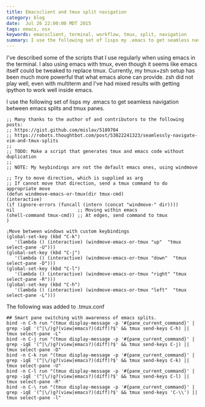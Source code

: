 ```yaml
---
title: Emacsclient and tmux split navigation
category: blog
date:  Jul 26 22:00:00 MDT 2015
tags: emacs, osx
keywords: emacsclient, terminal, workflow, tmux, split, navigation
summary: I use the following set of lisps my .emacs to get seamless navigation between emacs splits and tmux panes ...
---
```


I've described some of the scripts that I use regularly when using emacs in the terminal. I also using emacs with tmux, even though it seems like emacs itself could be tweaked to replace tmux. Currently, my tmux+zsh setup has been much more powerful that what emacs alone can provide. zsh did not play well, even with multiterm and I've had mixed results with getting ipython to work well inside emacs.

I use the following set of lisps my .emacs to get seamless navigation between emacs splits and tmux panes.

    ;; Many thanks to the author of and contributors to the following posts:
    ;; https://gist.github.com/mislav/5189704
    ;; https://robots.thoughtbot.com/post/53022241323/seamlessly-navigate-vim-and-tmux-splits
    ;;
    ;; TODO: Make a script that generates tmux and emacs code without duplication
    ;;
    ;; NOTE: My keybindings are not the default emacs ones, using windmove

    ;; Try to move direction, which is supplied as arg
    ;; If cannot move that direction, send a tmux command to do appropriate move
    (defun windmove-emacs-or-tmux(dir tmux-cmd)
    (interactive)
    (if (ignore-errors (funcall (intern (concat "windmove-" dir))))
    nil                       ;; Moving within emacs
    (shell-command tmux-cmd)) ;; At edges, send command to tmux
    )

    ;Move between windows with custom keybindings
    (global-set-key (kbd "C-k")
       '(lambda () (interactive) (windmove-emacs-or-tmux "up"  "tmux select-pane -U")))
    (global-set-key (kbd "C-j")
       '(lambda () (interactive) (windmove-emacs-or-tmux "down"  "tmux select-pane -D")))
    (global-set-key (kbd "C-l")
       '(lambda () (interactive) (windmove-emacs-or-tmux "right" "tmux select-pane -R")))
    (global-set-key (kbd "C-h")
       '(lambda () (interactive) (windmove-emacs-or-tmux "left"  "tmux select-pane -L")))


The following was added to .tmux.conf

    ## Smart pane switching with awareness of emacs splits.
    bind -n C-h run "(tmux display-message -p '#{pane_current_command}' | grep -iqE '(^|\/)g?(view|emacs?)(diff)?$' && tmux send-keys C-h) || tmux select-pane -L"
    bind -n C-j run "(tmux display-message -p '#{pane_current_command}' | grep -iqE '(^|\/)g?(view|emacs?)(diff)?$' && tmux send-keys C-j) || tmux select-pane -D"
    bind -n C-k run "(tmux display-message -p '#{pane_current_command}' | grep -iqE '(^|\/)g?(view|emacs?)(diff)?$' && tmux send-keys C-k) || tmux select-pane -U"
    bind -n C-l run "(tmux display-message -p '#{pane_current_command}' | grep -iqE '(^|\/)g?(view|emacs?)(diff)?$' && tmux send-keys C-l) || tmux select-pane -R"
    bind -n C-\ run "(tmux display-message -p '#{pane_current_command}' | grep -iqE '(^|\/)g?(view|emacs?)(diff)?$' && tmux send-keys 'C-\\') || tmux select-pane -l"
